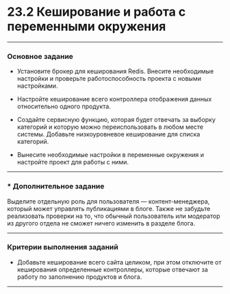 # 23.2 Кеширование и работа с переменными окружения
_____
### Основное задание
* Установите брокер для кеширования Redis. Внесите необходимые настройки и проверьте работоспособность проекта 
с новыми настройками.


* Настройте кеширование всего контроллера отображения данных относительно одного продукта.


* Создайте сервисную функцию, которая будет отвечать за выборку категорий и которую можно переиспользовать в любом месте системы. 
Добавьте низкоуровневое кеширование для списка категорий.


* Вынесите необходимые настройки в переменные окружения и настройте проект для работы с ними.

_____

### * Дополнительное задание

Выделите отдельную роль для пользователя — контент-менеджера, который может управлять публикациями в блоге. 
Также не забудьте реализовать проверки на то, что обычный пользователь или модератор из другого отдела не сможет 
ничего изменить в разделе блога.
______

### Критерии выполнения заданий

* Добавьте кеширование всего сайта целиком, при этом отключите от кеширования определенные контроллеры, 
которые отвечают за работу по заполнению продуктов и блога.

______